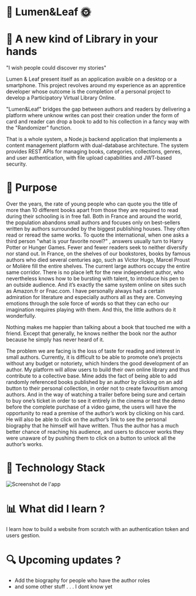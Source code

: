 # 🌿 Lumen&Leaf 🌞
# 📖 A new kind of Library in your hands
"I wish people could discover my stories"

Lumen & Leaf present itself as an application avaible on a desktop or a smartphone. This project revolves around my experience as an apprentice developer whose outcome is the completion of a personal project to develop a Participatory Virtual Library Online.

"Lumen&Leaf" bridges the gap between authors and readers by delivering a platform where unknow writes can post their creation under the form of card and reader can drop a book to add to his collection in a fancy way with the "Randomizer" function.

That is a whole system, a Node.js backend application that implements a content management platform with dual-database architecture. The system provides REST APIs for managing books, categories, collections, genres, and user authentication, with file upload capabilities and JWT-based security.

# 🚀 Purpose
Over the years, the rate of young people who can quote you the title of more than 10 different books apart from those they are required to read during their schooling is in free fall. Both in France and around the world, the population abandons small authors and focuses only on best-sellers written by authors surrounded by the biggest publishing houses. They often read or reread the same works. To quote the international, when one asks a third person "what is your favorite novel?" , answers usually turn to Harry Potter or Hunger Games. Fewer and fewer readers seek to neither diversify nor stand out. In France, on the shelves of our bookstores, books by famous authors who died several centuries ago, such as Victor Hugo, Marcel Proust or Molière fill the entire shelves. The current large authors occupy the entire same corridor. There is no place left for the new independent author, who nevertheless knows how to be bursting with talent, to introduce his pen to an outside audience. And it’s exactly the same system online on sites such as Amazon.fr or Fnac.com. I have personally always had a certain admiration for literature and especially authors all as they are. Conveying emotions through the sole force of words so that they can echo our imagination requires playing with them. And this, the little authors do it wonderfully.

Nothing makes me happier than talking about a book that touched me with a friend. Except that generally, he knows neither the book nor the author because he simply has never heard of it. 

The problem we are facing is the loss of taste for reading and interest in small authors. Currently, it is difficult to be able to promote one’s projects without any budget or notoriety, which hinders the good development of an author. 
My platform will allow users to build their own online library and thus contribute to a collective base. Mine adds the fact of being able to add randomly referenced books published by an author by clicking on an add button to their personal collection, in order not to create favouritism among authors. And in the way of watching a trailer before being sure and certain to buy one’s ticket in order to see it entirely in the cinema or test the demo before the complete purchase of a video game, the users will have the opportunity to read a premise of the author’s work by clicking on his card. He will also be able to click on the author’s link to see the personal biography that he himself will have written. Thus the author has a much better chance of reaching his audience, and users to discover works they were unaware of by pushing them to click on a button to unlock all the author’s works.

# 🦫 Technology Stack
![Screenshot de l'app](assets/screen.png)

# 📊 What did I learn ?

I learn how to build a website from scratch with an authentication token and users gestion.

# 🔍 Upcoming updates ?

- Add the biography for people who have the author roles
- and some other stuff . . . I dont know yet
